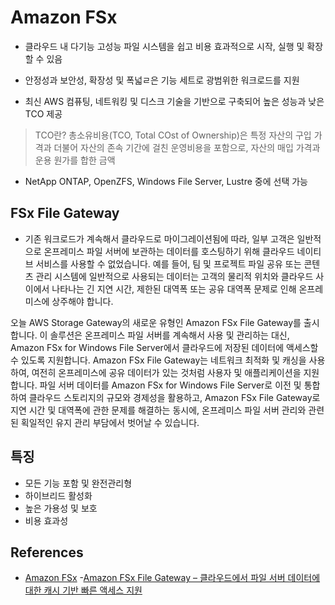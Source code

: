 # Amazon FSx

- 클라우드 내 다기능 고성능 파일 시스템을 쉽고 비용 효과적으로 시작, 실행 및 확장 할 수 있음

- 안정성과 보안성, 확장성 및 폭넓ㄹ은 기능 세트로 광범위한 워크로드를 지원

- 최신 AWS 컴퓨팅, 네트워킹 및 디스크 기술을 기반으로 구축되어 높은 성능과 낮은 TCO 제공

> TCO란?
> 총소유비용(TCO, Total COst of Ownership)은 특정 자산의 구입 가격과 더불어 자산의 존속 기간에 걸친 운영비용을 포함으로, 자산의 매입 가격과 운용 원가를 합한 금액

- NetApp ONTAP, OpenZFS, Windows File Server, Lustre 중에 선택 가능


## FSx File Gateway
- 기존 워크로드가 계속해서 클라우드로 마이그레이션됨에 따라, 일부 고객은 일반적으로 온프레미스 파일 서버에 보관하는 데이터를 호스팅하기 위해 클라우드 네이티브 서비스를 사용할 수 없었습니다. 예를 들어, 팀 및 프로젝트 파일 공유 또는 콘텐츠 관리 시스템에 일반적으로 사용되는 데이터는 고객의 물리적 위치와 클라우드 사이에서 나타나는 긴 지연 시간, 제한된 대역폭 또는 공유 대역폭 문제로 인해 온프레미스에 상주해야 합니다.

오늘 AWS Storage Gateway의 새로운 유형인 Amazon FSx File Gateway를 출시합니다. 이 솔루션은 온프레미스 파일 서버를 계속해서 사용 및 관리하는 대신, Amazon FSx for Windows File Server에서 클라우드에 저장된 데이터에 액세스할 수 있도록 지원합니다. Amazon FSx File Gateway는 네트워크 최적화 및 캐싱을 사용하여, 여전히 온프레미스에 공유 데이터가 있는 것처럼 사용자 및 애플리케이션을 지원합니다. 파일 서버 데이터를 Amazon FSx for Windows File Server로 이전 및 통합하여 클라우드 스토리지의 규모와 경제성을 활용하고, Amazon FSx File Gateway로 지연 시간 및 대역폭에 관한 문제를 해결하는 동시에, 온프레미스 파일 서버 관리와 관련된 획일적인 유지 관리 부담에서 벗어날 수 있습니다.

## 특징
- 모든 기능 포함 및 완전관리형
- 하이브리드 활성화
- 높은 가용성 및 보호
- 비용 효과성

## References
- [Amazon FSx](https://aws.amazon.com/ko/fsx/)
-[Amazon FSx File Gateway – 클라우드에서 파일 서버 데이터에 대한 캐시 기반 빠른 액세스 지원](https://aws.amazon.com/ko/blogs/korea/get-started-using-amazon-fsx-file-gateway-for-fast-cached-access-to-file-server-data-in-the-cloud/)
